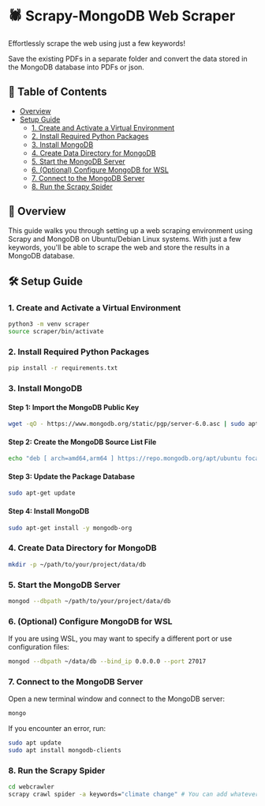 # 🕷️ Scrapy-MongoDB Web Scraper  
Effortlessly scrape the web using just a few keywords! 

Save the existing PDFs in a separate folder and convert the data stored in the MongoDB database into PDFs or json.

## 📖 Table of Contents
- [Overview](#overview)
- [Setup Guide](#setup-guide)
  - [1. Create and Activate a Virtual Environment](#1-create-and-activate-a-virtual-environment)
  - [2. Install Required Python Packages](#2-install-required-python-packages)
  - [3. Install MongoDB](#3-install-mongodb)
  - [4. Create Data Directory for MongoDB](#4-create-data-directory-for-mongodb)
  - [5. Start the MongoDB Server](#5-start-the-mongodb-server)
  - [6. (Optional) Configure MongoDB for WSL](#6-optional-configure-mongodb-for-wsl)
  - [7. Connect to the MongoDB Server](#7-connect-to-the-mongodb-server)
  - [8. Run the Scrapy Spider](#8-run-the-scrapy-spider)

## 📝 Overview
This guide walks you through setting up a web scraping environment using Scrapy and MongoDB on Ubuntu/Debian Linux systems. With just a few keywords, you'll be able to scrape the web and store the results in a MongoDB database.

## 🛠️ Setup Guide

### 1. Create and Activate a Virtual Environment
```bash
python3 -m venv scraper
source scraper/bin/activate
```

### 2. Install Required Python Packages
```bash
pip install -r requirements.txt
```
### 3. Install MongoDB
#### Step 1: Import the MongoDB Public Key
```bash
wget -qO - https://www.mongodb.org/static/pgp/server-6.0.asc | sudo apt-key add -
```
#### Step 2: Create the MongoDB Source List File
```bash
echo "deb [ arch=amd64,arm64 ] https://repo.mongodb.org/apt/ubuntu focal/mongodb-org/6.0 multiverse" | sudo tee /etc/apt/sources.list.d/mongodb-org-6.0.list
```
#### Step 3: Update the Package Database
```bash
sudo apt-get update
```
#### Step 4: Install MongoDB
```bash
sudo apt-get install -y mongodb-org
```
### 4. Create Data Directory for MongoDB
```bash
mkdir -p ~/path/to/your/project/data/db
```
### 5. Start the MongoDB Server
```bash
mongod --dbpath ~/path/to/your/project/data/db
```
### 6. (Optional) Configure MongoDB for WSL
If you are using WSL, you may want to specify a different port or use configuration files:
```bash
mongod --dbpath ~/data/db --bind_ip 0.0.0.0 --port 27017
```
### 7. Connect to the MongoDB Server
Open a new terminal window and connect to the MongoDB server:
```bash
mongo
```
If you encounter an error, run:
```bash
sudo apt update
sudo apt install mongodb-clients
```

### 8. Run the Scrapy Spider
```bash
cd webcrawler
scrapy crawl spider -a keywords="climate change" # You can add whatever keyword you want to scrape for
```